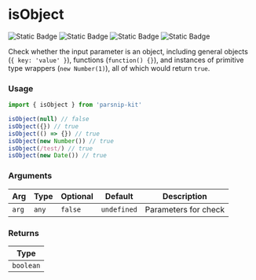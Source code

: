 # isObject
![Static Badge](https://img.shields.io/badge/Statement%20Coverage-100.00%-brightgreen) ![Static Badge](https://img.shields.io/badge/Branch%20Coverage-100.00%-brightgreen) ![Static Badge](https://img.shields.io/badge/Function%20Coverage-100.00%-brightgreen) ![Static Badge](https://img.shields.io/badge/Line%20Coverage-100.00%-brightgreen)
      
Check whether the input parameter is an object, including general objects (`{ key: 'value' }`), functions (`function() {}`), and instances of primitive type wrappers (`new Number(1)`), all of which would return `true`.

### Usage

```ts
import { isObject } from 'parsnip-kit'

isObject(null) // false
isObject({}) // true
isObject(() => {}) // true
isObject(new Number()) // true
isObject(/test/) // true
isObject(new Date()) // true
```

      
### Arguments
      
| Arg | Type | Optional | Default | Description |
| --- | --- | --- | --- | --- |
| `arg` | `any` | `false` | `undefined` | Parameters for check |
      
### Returns

| Type |
| ---  |
| `boolean`  |